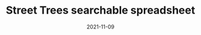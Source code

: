 ---
type: "post"
slug: "/blog/spreadsheet"
date: "2021-11-09"
title: "Street Trees searchable spreadsheet"
---